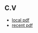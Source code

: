 C.V
----

- [local pdf](https://docs.google.com/viewer?url=https%3A%2F%2Fgithub.com%2Fbrownman%2Fcv_pdf%2Fraw%2Fmaster%2Fofer_cv_heb.pdf)
- [recent pdf](https://drive.google.com/file/d/1DTra2l4q5ca1XOnW9-9aBHIrMbacW4C6KI4q7MW42WRyplEpgBu5HbRS-aJrLTVgleJb5MCIVXYL74L1/view?usp=sharing)
